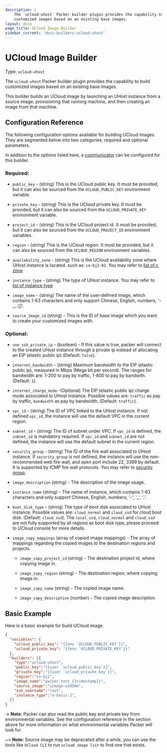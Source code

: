 ```yaml
---
description: |
    The `ucloud-uhost` Packer builder plugin provides the capability to build
    customized images based on an existing base images.
layout: docs
page_title: UCloud Image Builder
sidebar_current: 'docs-builders-ucloud-uhost'
---
```


# UCloud Image Builder

Type: `ucloud-uhost`

The `ucloud-uhost` Packer builder plugin provides the capability to build
customized images based on an existing base images.

This builder builds an UCloud image by launching an UHost instance from a source image,
provisioning that running machine, and then creating an image from that machine.

## Configuration Reference

The following configuration options available for building UCloud images. They are
segmented below into two categories: required and optional parameters.

In addition to the options listed here, a
[communicator](../templates/communicator.html) can be configured for this
builder.

### Required:

-   `public_key` - (string) This is the UCloud public key. It must be provided, but it can also be sourced from the `UCLOUD_PUBLIC_KEY` environment variable.

-   `private_key` - (string) This is the UCloud private key. It must be provided, but it can also be sourced from the `UCLOUD_PRIVATE_KEY` environment variable.
  
-   `project_id` - (string) This is the UCloud project id. It must be provided, but it can also be sourced from the `UCLOUD_PROJECT_ID` environment variables.

-   `region` - (string) This is the UCloud region. It must be provided, but it can also be sourced from the `UCLOUD_REGION` environment variables.
  
-   `availability_zone` - (string) This is the UCloud availability zone where UHost instance is located. such as: `cn-bj2-02`. You may refer to [list of c zone](https://docs.ucloud.cn/api/summary/regionlist)

-   `instance_type` - (string) The type of UHost instance. You may refer to [list of instance type](https://docs.ucloud.cn/compute/terraform/specification/instance)

-   `image_name` - (string) The name of the user-defined image, which contains 1-63 characters and only support Chinese, English, numbers, '-_,.:[]'.

-   `source_image_id` (string) - This is the ID of base image which you want to create your customized images with.

### Optional:

-   `use_ssh_private_ip` - (boolean) - If this value is true, packer will connect to the created UHost instance through a private ip instead of allocating an EIP (elastic public ip).(Default: `false`).

-   `internet_bandwidth` - (string) Maximum bandwidth to the EIP (elastic public ip), measured in Mbps (Mega bit per second). 
    The ranges for bandwidth are: 1-200 to pay by traffic, 1-800 to pay by bandwith. (Default: `1`).
    
-   `internet_charge_mode` -(Optional) The EIP (elastic public ip) charge mode associated to UHost instance. Possible values are: `traffic` as pay by traffic, `bandwidth` as pay by bandwidth. (Default: `traffic`).

-   `vpc_id` - (string) The ID of VPC linked to the UHost instance. If not defined `vpc_id`, the instance will use the default VPC in the current region.

-   `subnet_id` - (string) The ID of subnet under VPC. If  `vpc_id` is defined, the `subnet_id` is mandatory required. If `vpc_id` and `subnet_id` are not defined, the instance will use the default subnet in the current region.

-   `security_group` - (string) The ID of the fire wall associated to UHost instance. If `security_group` is not defined, 
    the instance will use the non-recommended web fire wall, and open port include 22, 3389 by default. It is supported by ICMP fire wall protocols.
    You may refer to [security group](https://docs.ucloud.cn/network/firewall/firewall.html).

-   `image_description` (string) - The description of the image usage.

-   `instance_name` (string) -  The name of instance, which contains 1-63 characters and only support Chinese, English, numbers, '-', '_', '.'.

-   `boot_disk_type` - (string) The type of boot disk associated to UHost instance. 
    Possible values are: `cloud_normal` and `cloud_ssd` for cloud boot disk. (Default: `cloud_ssd`).
    The  `local_ssd`, `cloud_normal` and `cloud_ssd` are not fully supported by all regions as boot disk type, please proceed to UCloud console for more details.

-   `image_copy_mappings` (array of copied image mappings) - The array of mappings regarding the copied images to the destination regions and projects.
    -   `image_copy_project_id` (string) - The destination project id, where copying image in.

    -   `image_copy_region` (string) -  The destination region, where copying image in.

    -   `image_copy_name` (string) - The copied image name.

    -   `image_copy_description` (number) - The copied image description.

## Basic Example

Here is a basic example for build UCloud image.

``` json
{
  "variables": {
    "ucloud_public_key": "{{env `UCLOUD_PUBLIC_KEY`}}",
    "ucloud_private_key": "{{env `UCLOUD_PRIVATE_KEY`}}"
  },
  "builders": [{
    "type":"ucloud-uhost",
    "public_key":"{{user `ucloud_public_key`}}",
    "private_key":"{{user `ucloud_private_key`}}",
    "region":"cn-bj2",
    "image_name":"packer_test_{{timestamp}}",
    "source_image":"uimage-u3d50m",
    "ssh_username":"root",
    "instance_type":"n-basic-2",
  }]
}
```

-&gt; **Note:** Packer can also read the public key and private key from
environmental variables. See the configuration reference in the section above
for more information on what environmental variables Packer will look for.

\~&gt; **Note:** Source image may be deprecated after a while, you can use the tools like `UCloud CLI` to run `ucloud image list` to find one that exists.

